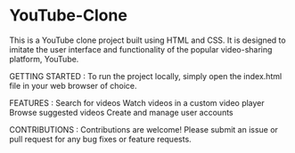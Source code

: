 # YouTube-Clone
This is a YouTube clone project built using HTML and CSS. It is designed to imitate the user interface and functionality of the popular video-sharing platform, YouTube.

GETTING STARTED : 
To run the project locally, simply open the index.html file in your web browser of choice.


FEATURES :
Search for videos
Watch videos in a custom video player
Browse suggested videos
Create and manage user accounts

CONTRIBUTIONS :
Contributions are welcome! Please submit an issue or pull request for any bug fixes or feature requests.
